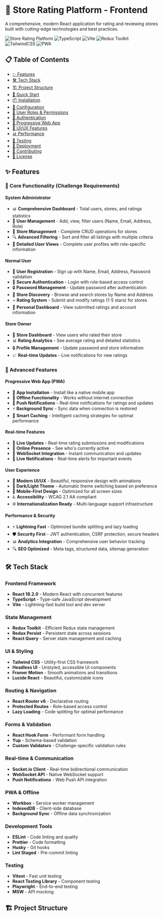 # 🌟 Store Rating Platform - Frontend

A comprehensive, modern React application for rating and reviewing stores built with cutting-edge technologies and best practices.

![Store Rating Platform](https://img.shields.io/badge/React-18.2.0-blue.svg)
![TypeScript](https://img.shields.io/badge/TypeScript-5.2.2-blue.svg)
![Vite](https://img.shields.io/badge/Vite-4.4.9-646CFF.svg)
![Redux Toolkit](https://img.shields.io/badge/Redux%20Toolkit-1.9.7-764ABC.svg)
![TailwindCSS](https://img.shields.io/badge/TailwindCSS-3.3.3-38B2AC.svg)
![PWA](https://img.shields.io/badge/PWA-Ready-4285F4.svg)

## 📋 Table of Contents

- [✨ Features](#-features)
- [🛠️ Tech Stack](#️-tech-stack)
- [🏗️ Project Structure](#️-project-structure)
- [🚀 Quick Start](#-quick-start)
- [📦 Installation](#-installation)
- [🔧 Configuration](#-configuration)
- [🎯 User Roles & Permissions](#-user-roles--permissions)
- [🔐 Authentication](#-authentication)
- [📱 Progressive Web App](#-progressive-web-app)
- [🎨 UI/UX Features](#-uiux-features)
- [📊 Performance](#-performance)
- [🧪 Testing](#-testing)
- [🚢 Deployment](#-deployment)
- [🤝 Contributing](#-contributing)
- [📄 License](#-license)

## ✨ Features

### 🎯 Core Functionality (Challenge Requirements)

#### System Administrator
- 📊 **Comprehensive Dashboard** - Total users, stores, and ratings statistics
- 👥 **User Management** - Add, view, filter users (Name, Email, Address, Role)
- 🏪 **Store Management** - Complete CRUD operations for stores
- 🔍 **Advanced Filtering** - Sort and filter all listings with multiple criteria
- 👤 **Detailed User Views** - Complete user profiles with role-specific information

#### Normal User
- 📝 **User Registration** - Sign up with Name, Email, Address, Password validation
- 🔑 **Secure Authentication** - Login with role-based access control
- 🔒 **Password Management** - Update password after authentication
- 🏪 **Store Discovery** - Browse and search stores by Name and Address
- ⭐ **Rating System** - Submit and modify ratings (1-5 stars) for stores
- 📱 **Personal Dashboard** - View submitted ratings and account information

#### Store Owner
- 🏪 **Store Dashboard** - View users who rated their store
- 📊 **Rating Analytics** - See average rating and detailed statistics
- 🔒 **Profile Management** - Update password and store information
- 📈 **Real-time Updates** - Live notifications for new ratings

### 🚀 Advanced Features

#### Progressive Web App (PWA)
- 📱 **App Installation** - Install like a native mobile app
- 🔄 **Offline Functionality** - Works without internet connection
- 🔔 **Push Notifications** - Real-time notifications for ratings and updates
- ⚡ **Background Sync** - Sync data when connection is restored
- 🎯 **Smart Caching** - Intelligent caching strategies for optimal performance

#### Real-time Features
- 🔄 **Live Updates** - Real-time rating submissions and modifications
- 👥 **Online Presence** - See who's currently active
- 📡 **WebSocket Integration** - Instant communication and updates
- 🔔 **Live Notifications** - Real-time alerts for important events

#### User Experience
- 🎨 **Modern UI/UX** - Beautiful, responsive design with animations
- 🌙 **Dark/Light Theme** - Automatic theme switching based on preference
- 📱 **Mobile-First Design** - Optimized for all screen sizes
- ♿ **Accessibility** - WCAG 2.1 AA compliant
- 🌐 **Internationalization Ready** - Multi-language support infrastructure

#### Performance & Security
- ⚡ **Lightning Fast** - Optimized bundle splitting and lazy loading
- 🛡️ **Security First** - JWT authentication, CSRF protection, secure headers
- 📊 **Analytics Integration** - Comprehensive user behavior tracking
- 🔍 **SEO Optimized** - Meta tags, structured data, sitemap generation

## 🛠️ Tech Stack

### Frontend Framework
- **React 18.2.0** - Modern React with concurrent features
- **TypeScript** - Type-safe JavaScript development
- **Vite** - Lightning-fast build tool and dev server

### State Management
- **Redux Toolkit** - Efficient Redux state management
- **Redux Persist** - Persistent state across sessions
- **React Query** - Server state management and caching

### UI & Styling
- **Tailwind CSS** - Utility-first CSS framework
- **Headless UI** - Unstyled, accessible UI components
- **Framer Motion** - Smooth animations and transitions
- **Lucide React** - Beautiful, customizable icons

### Routing & Navigation
- **React Router v6** - Declarative routing
- **Protected Routes** - Role-based access control
- **Lazy Loading** - Code splitting for optimal performance

### Forms & Validation
- **React Hook Form** - Performant form handling
- **Yup** - Schema-based validation
- **Custom Validators** - Challenge-specific validation rules

### Real-time & Communication
- **Socket.io Client** - Real-time bidirectional communication
- **WebSocket API** - Native WebSocket support
- **Push Notifications** - Web Push API integration

### PWA & Offline
- **Workbox** - Service worker management
- **IndexedDB** - Client-side database
- **Background Sync** - Offline data synchronization

### Development Tools
- **ESLint** - Code linting and quality
- **Prettier** - Code formatting
- **Husky** - Git hooks
- **Lint Staged** - Pre-commit linting

### Testing
- **Vitest** - Fast unit testing
- **React Testing Library** - Component testing
- **Playwright** - End-to-end testing
- **MSW** - API mocking

## 🏗️ Project Structure


